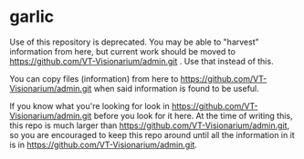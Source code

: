 # garlic

Use of this repository is deprecated.  You may be able to "harvest"
information from here, but current work should be moved to
https://github.com/VT-Visionarium/admin.git .  Use that instead of this.

You can copy files (information) from here to
https://github.com/VT-Visionarium/admin.git when said information is found
to be useful.

If you know what you're looking for look in
https://github.com/VT-Visionarium/admin.git before you look for it here.
At the time of writing this, this repo is much larger than
https://github.com/VT-Visionarium/admin.git, so you are encouraged to keep
this repo around until all the information in it is in
https://github.com/VT-Visionarium/admin.git.

